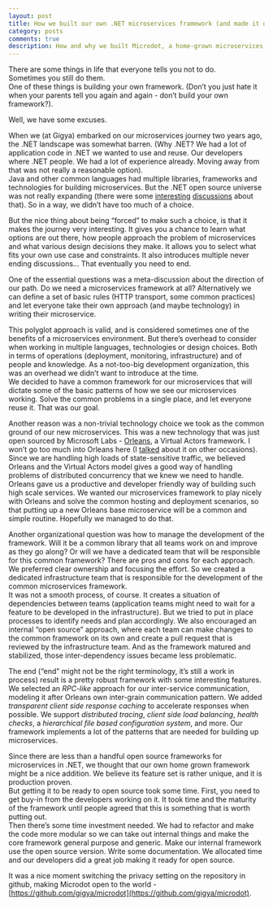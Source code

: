 ```yaml
---
layout: post
title: How we built our own .NET microservices framework (and made it open source along the way)
category: posts
comments: true
description: How and why we built Microdot, a home-grown microservices framework in .NET, and made it open source.  
---
```

There are some things in life that everyone tells you not to do.   
Sometimes you still do them.    
One of these things is building your own framework. (Don’t you just hate it when your parents tell you again and again - don’t build your own framework?).

Well, we have some excuses. 

When we (at Gigya) embarked on our microservices journey two years ago, the .NET landscape was somewhat barren. (Why .NET? We had a lot of application code in .NET we wanted to use and reuse. Our developers where .NET people. We had a lot of experience already. Moving away from that was not really a reasonable option).   
Java and other common languages had multiple libraries, frameworks and technologies for building microservices. But the .NET open source universe was not really expanding (there were some [interesting](http://www.aaronstannard.com/the-profound-weakness-of-the-net-oss-ecosystem/) [discussions](http://code972.com/blog/2016/01/93-open-source-and-net-its-not-picking-up) about that). So in a way, we didn’t have too much of a choice. 

But the nice thing about being “forced” to make such a choice, is that it makes the journey very interesting. It gives you a chance to learn what options are out there, how people approach the problem of microservices and what various design decisions they make. It allows you to select what fits your own use case and constraints. It also introduces multiple never ending discussions… That eventually you need to end.

One of the essential questions was a meta-discussion about the direction of our path. Do we need a microservices framework at all? Alternatively we can define a set of basic rules (HTTP transport, some common practices) and let everyone take their own approach (and maybe technology) in writing their microservice.    

This polyglot approach is valid, and is considered sometimes one of the benefits of a microservices environment. But there’s overhead to consider when working in multiple languages, technologies or design choices. Both in terms of operations (deployment, monitoring, infrastructure) and of people and knowledge. As a not-too-big development organization, this was an overhead we didn’t want to introduce at the time.        
We decided to have a common framework for our microservices that will dictate some of the basic patterns of how we see our microservices working. Solve the common problems in a single place, and let everyone reuse it. That was our goal. 

Another reason was a non-trivial technology choice we took as the common ground of our new microservices. This was a new technology that was just open sourced by Microsoft Labs - [Orleans](http://dotnet.github.io/orleans/), a Virtual Actors framework. I won’t go too much into Orleans here (I [talked](https://vimeo.com/190911340) about it on other occasions). Since we are handling high loads of state-sensitive traffic, we believed Orleans and the Virtual Actors model gives a good way of handling problems of distributed concurrency that we knew we need to handle. Orleans gave us a productive and developer friendly way of building such high scale services. We wanted our microservices framework to play nicely with Orleans and solve the common hosting and deployment scenarios, so that putting up a new Orleans base microservice will be a common and simple routine. Hopefully we managed to do that. 

Another organizational question was how to manage the development of the framework. Will it be a common library that all teams work on and improve as they go along? Or will we have a dedicated team that will be responsible for this common framework? There are pros and cons for each approach. We preferred clear ownership and focusing the effort. So we created a dedicated infrastructure team that is responsible for the development of the common microservices framework.    
It was not a smooth process, of course. It creates a situation of dependencies between teams (application teams might need to wait for a feature to be developed in the infrastructure). But we tried to put in place processes to identify needs and plan accordingly. We also encouraged an internal “open source” approach, where each team can make changes to the common framework on its own and create a pull request that is reviewed by the infrastructure team. And as the framework matured and stabilized, those inter-dependency issues became less problematic.

The end (“end” might not be the right terminology, it’s still a work in process) result is a pretty robust framework with some interesting features. We selected an *RPC-like* approach for our inter-service communication, modeling it after Orleans own inter-grain communication pattern. We added *transparent client side response caching* to accelerate responses when possible. We support *distributed tracing*, *client side load balancing*, *health checks*, a *hierarchical file based configuration system*, and more. Our framework implements a lot of the patterns that are needed for building up microservices. 

Since there are less than a handful open source frameworks for microservices in .NET, we thought that our own home grown framework might be a nice addition. We believe its feature set is rather unique, and it is production proven.    
But getting it to be ready to open source took some time. First, you need to get buy-in from the developers working on it. It took time and the maturity of the framework until people agreed that this is something that is worth putting out.    
Then there’s some time investment needed. We had to refactor and make the code more modular so we can take out internal things and make the core framework general purpose and generic. Make our internal framework use the open source version. Write some documentation. We allocated time and our developers did a great job making it ready for open source.    

It was a nice moment switching the privacy setting on the repository in github, making Microdot open to the world - [https://github.com/gigya/microdot](https://github.com/gigya/microdot).